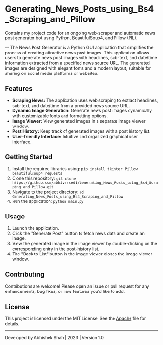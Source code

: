 # Generating_News_Posts_using_Bs4_Scraping_and_Pillow
Contains my project code for an ongoing web-scraper and automatic news post generator bot using Python, BeautifulSoup4, and Pillow (PIL).


-- The News Post Generator is a Python GUI application that simplifies the process of creating attractive news post images. This application allows users to generate news post images with headlines, sub-text, and date/time information extracted from a specified news source URL. The generated images are designed with elegant fonts and a modern layout, suitable for sharing on social media platforms or websites.

## Features

- **Scraping News:** The application uses web scraping to extract headlines, sub-text, and date/time from a provided news source URL.
- **Dynamic Image Generation:** Generate news post images dynamically with customizable fonts and formatting options.
- **Image Viewer:** View generated images in a separate image viewer window.
- **Post History:** Keep track of generated images with a post history list.
- **User-friendly Interface:** Intuitive and organized graphical user interface.

## Getting Started

1. Install the required libraries using: `pip install tkinter Pillow beautifulsoup4 requests`
2. Clone this repository: `git clone https://github.com/abhiverse01/Generating_News_Posts_using_Bs4_Scraping_and_Pillow.git`
3. Navigate to the project directory: `cd Generating_News_Posts_using_Bs4_Scraping_and_Pillow`
4. Run the application: `python main.py`

## Usage

1. Launch the application.
2. Click the "Generate Post" button to fetch news data and create an image.
3. View the generated image in the image viewer by double-clicking on the corresponding entry in the post-history list.
4. The "Back to List" button in the image viewer closes the image viewer window.

## Contributing

Contributions are welcome! Please open an issue or pull request for any enhancements, bug fixes, or new features you'd like to add.

## License

This project is licensed under the MIT License. See the [Apache](LICENSE) file for details.

---

Developed by Abhishek Shah | 2023 | Version 1.0
